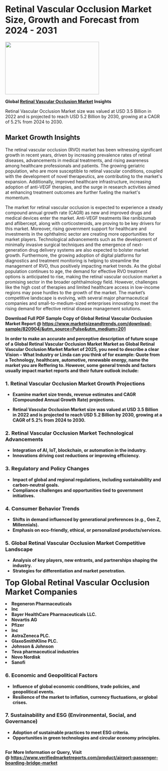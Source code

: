 <H1>Retinal Vascular Occlusion Market Size, Growth and Forecast from 2024 - 2031</H1><img class="aligncenter size-medium wp-image-584254" src="https://thirdeyenews.in/wp-content/uploads/2024/09/Global-Market-Research-300x168.jpeg" alt="" width="300" height="168" /><p><strong>Global&nbsp;<a href="https://www.marketsizeandtrends.com/download-sample/820904/&amp;utm_source=Pulse&amp;utm_medium=201">Retinal Vascular Occlusion Market</a> Insights</strong></p><p>Retinal Vascular Occlusion Market size was valued at USD 3.5 Billion in 2022 and is projected to reach USD 5.2 Billion by 2030, growing at a CAGR of 5.2% from 2024 to 2030.</p><p><h2>Market Growth Insights</h2> <p>The retinal vascular occlusion (RVO) market has been witnessing significant growth in recent years, driven by increasing prevalence rates of retinal diseases, advancements in medical treatments, and rising awareness among healthcare professionals and patients. The growing geriatric population, who are more susceptible to retinal vascular conditions, coupled with the development of novel therapeutics, are contributing to the market's expansion. Additionally, improved healthcare infrastructure, increasing adoption of anti-VEGF therapies, and the surge in research activities aimed at enhancing treatment outcomes are further fueling the market's momentum.</p> <p><strong></strong></p> <p>The market for retinal vascular occlusion is expected to experience a steady compound annual growth rate (CAGR) as new and improved drugs and medical devices enter the market. Anti-VEGF treatments like ranibizumab and aflibercept, along with corticosteroids, are proving to be key drivers for this market. Moreover, rising government support for healthcare and investments in the ophthalmic sector are creating more opportunities for market players. Technological advancements such as the development of minimally invasive surgical techniques and the emergence of next-generation drug delivery systems are also expected to bolster market growth. Furthermore, the growing adoption of digital platforms for diagnostics and treatment monitoring is helping to streamline the management of RVO, thus positively impacting market trends. As the global population continues to age, the demand for effective RVO treatment options is anticipated to rise, making the retinal vascular occlusion market a promising sector in the broader ophthalmology field. However, challenges like the high cost of therapies and limited healthcare access in low-income regions may pose hurdles to the growth of the market. The market’s competitive landscape is evolving, with several major pharmaceutical companies and small-to-medium-sized enterprises innovating to meet the rising demand for effective retinal disease management solutions.</p> <p><strong></p><p><span class=""><strong>Download Full PDF Sample Copy of Global Retinal Vascular Occlusion Market Report</strong> @ <a href="https://www.marketsizeandtrends.com/download-sample/820904/&amp;utm_source=Pulse&amp;utm_medium=201" target="_blank">https://www.marketsizeandtrends.com/download-sample/820904/&amp;utm_source=Pulse&amp;utm_medium=201</a></span></p><p>In order to make an accurate and perceptive description of future scope of a Global&nbsp;Retinal Vascular Occlusion Market Market as Global&nbsp;Retinal Vascular Occlusion Market Market of 2025, you need to describe a clear Vision &ndash; What Industry or Linda can you think of for example: Quote from a Technology, healthcare, automotive, renewable energy, name the market you are Reffering to. However, some general trends and factors usually impact market reports and their future outlook include:</p><h3>1.&nbsp;<strong>Retinal Vascular Occlusion Market Growth Projections</strong></h3><ul><li>Examine market size trends, revenue estimates and CAGR (Compounded Annual Growth Rate) projections.</li><li><p>Retinal Vascular Occlusion Market size was valued at USD 3.5 Billion in 2022 and is projected to reach USD 5.2 Billion by 2030, growing at a CAGR of 5.2% from 2024 to 2030.</p></li></ul><h3>2.&nbsp;<strong>Retinal Vascular Occlusion Market Technological Advancements</strong></h3><ul><li>Integration of AI, IoT, blockchain, or automation in the industry.</li><li>Innovations driving cost reductions or improving efficiency.</li></ul><h3>3.&nbsp;<strong>Regulatory and Policy Changes</strong></h3><ul><li>Impact of global and regional regulations, including sustainability and carbon-neutral goals.</li><li>Compliance challenges and opportunities tied to government initiatives.</li></ul><h3>4.&nbsp;<strong>Consumer Behavior Trends</strong></h3><ul><li>Shifts in demand influenced by generational preferences (e.g., Gen Z, Millennials).</li><li>Emphasis on eco-friendly, ethical, or personalized products/services.</li></ul><h3>5.&nbsp;<strong>Global Retinal Vascular Occlusion Market Competitive Landscape</strong></h3><ul><li>Analysis of key players, new entrants, and partnerships shaping the industry.</li><li>Strategies for differentiation and market penetration.</li></ul><p data-pm-slice="1 1 []"><span style="color: inherit; font-family: inherit; font-size: 25px;">Top Global Retinal Vascular Occlusion Market Companies</span></p><div class="" data-test-id=""><p><li>Regeneron Pharmaceuticals</li><li> Inc</li><li> Bayer HealthCare Pharmaceuticals LLC.</li><li> Novartis AG</li><li> Pfizer</li><li> Inc</li><li> AstraZeneca PLC.</li><li> GlaxoSmithKline PLC.</li><li> Johnson & Johnson</li><li> Teva pharmaceutical industries</li><li> Novo Nordisk</li><li> Sanofi</li></p></div><h3>6.&nbsp;<strong>Economic and Geopolitical Factors</strong></h3><ul><li>Influence of global economic conditions, trade policies, and geopolitical events.</li><li>Resilience of the market to inflation, currency fluctuations, or global crises.</li></ul><h3>7.&nbsp;<strong>Sustainability and ESG (Environmental, Social, and Governance)</strong></h3><ul><li>Adoption of sustainable practices to meet ESG criteria.</li><li>Opportunities in green technologies and circular economy principles.</li></ul><h2><strong style="font-size: 14px;">For More Information or Query, Visit @&nbsp;</strong><a style="background-color: #ffffff; font-size: 14px;" href="https://www.marketsizeandtrends.com/report/retinal-vascular-occlusion-market/" target="_blank">https://www.verifiedmarketreports.com/product/airport-passenger-boarding-bridge-market</a></h2>
